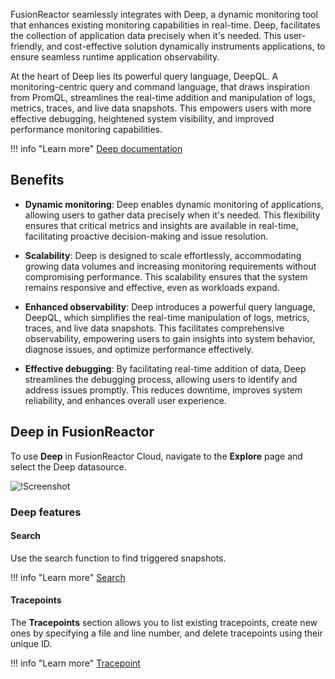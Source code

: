 FusionReactor seamlessly integrates with Deep, a dynamic monitoring tool that enhances existing monitoring capabilities in real-time. Deep, facilitates the collection of application data precisely when it's needed. This user-friendly, and cost-effective solution dynamically instruments applications, to ensure seamless runtime application observability.

At the heart of Deep lies its powerful query language, DeepQL. A monitoring-centric query and command language, that draws inspiration from PromQL, streamlines the real-time addition and manipulation of logs, metrics, traces, and live data snapshots. This empowers users with more effective debugging, heightened system visibility, and improved performance monitoring capabilities.

!!! info "Learn more"
    [Deep documentation](https://intergral.github.io/deep/)



## Benefits

* **Dynamic monitoring**: Deep enables dynamic monitoring of applications, allowing users to gather data precisely when it's needed. This flexibility ensures that critical metrics and insights are available in real-time, facilitating proactive decision-making and issue resolution.

* **Scalability**: Deep is designed to scale effortlessly, accommodating growing data volumes and increasing monitoring requirements without compromising performance. This scalability ensures that the system remains responsive and effective, even as workloads expand.

* **Enhanced observability**: Deep introduces a powerful query language, DeepQL, which simplifies the real-time manipulation of logs, metrics, traces, and live data snapshots. This facilitates comprehensive observability, empowering users to gain insights into system behavior, diagnose issues, and optimize performance effectively.

* **Effective debugging**: By facilitating real-time addition of data, Deep streamlines the debugging process, allowing users to identify and address issues promptly. This reduces downtime, improves system reliability, and enhances overall user experience.

## Deep in FusionReactor

To use **Deep** in FusionReactor Cloud, navigate to the **Explore** page and select the Deep datasource.

![!Screenshot](/frdocs/Monitor-your-data/Deep/images/deep1.png)

### Deep features

#### Search

Use the search function to find triggered snapshots. 

!!! info "Learn more"
    [Search](/frdocs/Data-insights/Features/Deep/Search/)

#### Tracepoints

The **Tracepoints** section allows you to list existing tracepoints, create new ones by specifying a file and line number, and delete tracepoints using their unique ID.

!!! info "Learn more"
    [Tracepoint](/frdocs/Data-insights/Features/Deep/Create-Tracepoint/)

